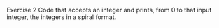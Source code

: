 Exercise 2 
Code that accepts an integer and prints, from 0 to that
input integer, the integers in a spiral format.
